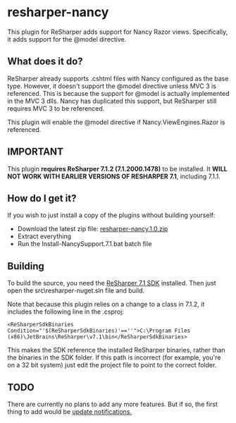 # resharper-nancy

This plugin for ReSharper adds support for Nancy Razor views. Specifically, it adds support for the @model directive.

## What does it do? ##

ReSharper already supports .cshtml files with Nancy configured as the base type. However, it doesn't support the @model directive unless MVC 3 is referenced. This is because the support for @model is actually implemented in the MVC 3 dlls. Nancy has duplicated this support, but ReSharper still requires MVC 3 to be referenced.

This plugin will enable the @model directive if Nancy.ViewEngines.Razor is referenced.

## IMPORTANT ##

This plugin **requires ReSharper 7.1.2 (7.1.2000.1478)** to be installed. It **WILL NOT WORK WITH EARLIER VERSIONS OF RESHARPER 7.1**, including 7.1.1.

## How do I get it? ##

If you wish to just install a copy of the plugins without building yourself:

- Download the latest zip file: [resharper-nancy.1.0.zip](http://dl.bintray.com/content/citizenmatt/resharper-plugins#resharper-nancy.1.0.zip)
- Extract everything
- Run the Install-NancySupport.7.1.bat batch file

## Building ##

To build the source, you need the [ReSharper 7.1 SDK](http://www.jetbrains.com/resharper/download/index.html) installed. Then just open the src\resharper-nuget.sln file and build.

Note that because this plugin relies on a change to a class in 7.1.2, it includes the following line in the .csproj:

    <ReSharperSdkBinaries Condition="'$(ReSharperSdkBinaries)'==''">C:\Program Files (x86)\JetBrains\ReSharper\v7.1\bin</ReSharperSdkBinaries>

This makes the SDK reference the installed ReSharper binaries, rather than the binaries in the SDK folder. If this path is incorrect (for example, you're on a 32 bit system) just edit the project file to point to the correct folder.

## TODO ##

There are currently no plans to add any more features. But if so, the first thing to add would be [update notifications.](http://blogs.jetbrains.com/dotnet/2013/01/resharper-sdk-adventures-part-9-%E2%80%94-update-notifications/)

